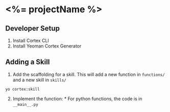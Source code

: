 # <%= projectName %>

## Developer Setup

  1. Install Cortex CLI
  2. Install Yeoman Cortex Generator

## Adding a Skill

  1. Add the scaffolding for a skill. This will add a new function in `functions/`
     and a new skill in `skills/`

    yo cortex:skill

  2. Implement the function:
    * For python functions, the code is in `__main__.py`    
